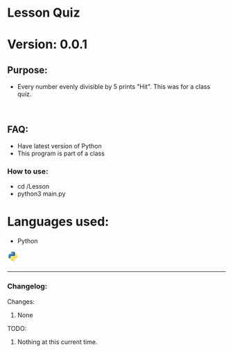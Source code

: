 # Lesson Quiz
# Version: 0.0.1

## Purpose:

- Every number evenly divisible by 5 prints "Hit". This was for a class quiz.
<br />

## FAQ:
- Have latest version of Python
- This program is part of a class

### How to use:
- cd /Lesson
- python3 main.py

# Languages used:
- Python
<img align="left" alt="Python" width="26px" src="https://raw.githubusercontent.com/devicons/devicon/master/icons/python/python-original.svg" style="padding-right:10px;" />

<br />
<br />

---

### Changelog:
Changes:
1. None

TODO:
1. Nothing at this current time.
